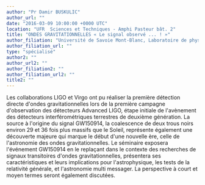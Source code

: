```yaml
---
author: "Pr Damir BUSKULIC"
author_url: ""
date: "2016-03-09 10:00:00 +0000 UTC"
location: "UFR  Sciences et Techniques - Amphi Pasteur bât. 2"
title: "ONDES GRAVITATIONNELLES « Le signal observé ... ! »"
author_filiation: "Université de Savoie Mont-Blanc, Laboratoire de physique des particules d’Annecy le vieux"
author_filiation_url: ""
type: "spécialisé"
author2: ""
author_url2: ""
author_filiation2: ""
author_filiation_url2: ""
title2: ""
---
```

Les collaborations LIGO et Virgo ont pu réaliser la première détection directe d'ondes gravitationnelles lors de la première campagne d'observation des détecteurs Advanced LIGO, étape initiale de l'avènement des détecteurs interférométriques terrestres de deuxième génération. La source à l'origine du signal GW150914, la coalescence de deux trous noirs environ 29 et 36 fois plus massifs que le Soleil, représente également une découverte majeure qui marque le début d'une nouvelle ère, celle de l'astronomie des ondes gravitationnelles. Le séminaire exposera l'événement GW150914 en le replaçant dans le contexte des recherches de signaux transitoires d'ondes gravitationnelles, présentera ses caractéristiques et leurs implications pour l'astrophysique, les tests de la relativité générale, et l'astronomie multi messager. La perspective à court et moyen termes seront également discutées.
